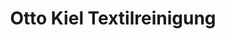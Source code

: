 ---
title: "Otto Kiel Textilreinigung"
url: /minden/otto-kiel-textilreinigung-todtenhauser-dorfstrasse/
shop: Wäscherei
---